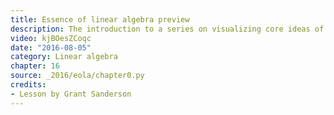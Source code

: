 ```yaml
---
title: Essence of linear algebra preview
description: The introduction to a series on visualizing core ideas of linear algebra.
video: kjBOesZCoqc
date: "2016-08-05"
category: Linear algebra
chapter: 16
source: _2016/eola/chapter0.py
credits:
- Lesson by Grant Sanderson
---
```

